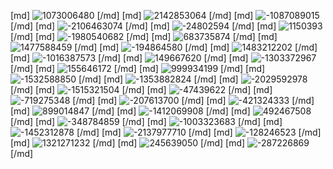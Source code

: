 [md] ![1073006480](https://oss-bbs.bupt.site/static/2023-03-03/abf7c8d4-4520-47f2-8b13-ab9ebb487144.jpeg) [/md]
[md] ![2142853064](https://oss-bbs.bupt.site/static/2023-03-03/6ddff774-c0d2-457e-ac30-99c08307be1f.jpeg) [/md]
[md] ![-1087089015](https://oss-bbs.bupt.site/static/2023-03-03/785af6fc-9dee-459a-989e-f3c0514c2128.jpeg) [/md]
[md] ![-2106463074](https://oss-bbs.bupt.site/static/2023-03-03/9c10fb13-a608-4901-bb5a-cfdb5282e976.jpeg) [/md]
[md] ![-24802594](https://oss-bbs.bupt.site/static/2023-03-03/aea7ce64-3b36-4d39-b108-daccd254c69b.jpeg) [/md]
[md] ![1150393](https://oss-bbs.bupt.site/static/2023-03-03/a535d147-c6ef-4798-93b3-899e92266ae9.jpeg) [/md]
[md] ![-1980540682](https://oss-bbs.bupt.site/static/2023-03-03/790ce10a-ccfa-40a5-970c-159d9f5f31ed.jpeg) [/md]
[md] ![683735874](https://oss-bbs.bupt.site/static/2023-03-03/9e7a0afc-b283-44a3-ad18-468b050600dc.jpeg) [/md]
[md] ![1477588459](https://oss-bbs.bupt.site/static/2023-03-03/d6c4a96d-64ac-47e0-9b4f-8094634383af.jpeg) [/md]
[md] ![-194864580](https://oss-bbs.bupt.site/static/2023-03-03/ef064bc6-2f0d-4e71-a87f-646f29a2dc3a.jpeg) [/md]
[md] ![1483212202](https://oss-bbs.bupt.site/static/2023-03-03/2cb10688-1295-4f03-a2ae-f53cb1fa49b7.jpeg) [/md]
[md] ![-1016387573](https://oss-bbs.bupt.site/static/2023-03-03/2ea81093-2b8d-43aa-9a1c-5f2ac178cc4b.jpeg) [/md]
[md] ![149667620](https://oss-bbs.bupt.site/static/2023-03-03/a9811252-2103-47f6-8d18-3a679293de9e.jpeg) [/md]
[md] ![-1303372967](https://oss-bbs.bupt.site/static/2023-03-03/767516d3-26ff-4b9d-9d57-9e51a28a7866.jpeg) [/md]
[md] ![155646172](https://oss-bbs.bupt.site/static/2023-03-03/c95f01a6-b9b6-4367-af16-50f64b2aa005.jpeg) [/md]
[md] ![999934199](https://oss-bbs.bupt.site/static/2023-03-03/ea01c8ce-6897-4f9d-8728-9fe2d974543e.jpeg) [/md]
[md] ![-1532588850](https://oss-bbs.bupt.site/static/2023-03-03/0d77a2fa-5272-4828-b85a-c3a1590ddf88.jpeg) [/md]
[md] ![-1353882824](https://oss-bbs.bupt.site/static/2023-03-03/2807120d-0c96-402e-ab99-597ac7babe72.jpeg) [/md]
[md] ![-2029592978](https://oss-bbs.bupt.site/static/2023-03-03/08dd3991-4847-4612-aa2a-3bb380bff39f.jpeg) [/md]
[md] ![-1515321504](https://oss-bbs.bupt.site/static/2023-03-03/c9726666-e0ec-4fb3-9e8e-79a85dbcba44.jpeg) [/md]
[md] ![-47439622](https://oss-bbs.bupt.site/static/2023-03-03/99d0676d-ab52-4796-97cf-137440970e19.png) [/md]
[md] ![-719275348](https://oss-bbs.bupt.site/static/2023-03-03/5a9bb4ad-508e-4983-8790-a0da476facda.jpeg) [/md]
[md] ![-207613700](https://oss-bbs.bupt.site/static/2023-03-03/db188d7d-d9f7-4977-9dfe-7977728bcd3b.jpeg) [/md]
[md] ![-421324333](https://oss-bbs.bupt.site/static/2023-03-03/8b44440a-b956-4e97-9832-603091c6ae99.jpeg) [/md]
[md] ![899014847](https://oss-bbs.bupt.site/static/2023-03-03/b3334d1c-1ea6-4d08-94dc-e7786cea23bd.jpeg) [/md]
[md] ![-1412069908](https://oss-bbs.bupt.site/static/2023-03-03/1947fdd2-ca1f-4916-b614-98b1e7e5d8e3.jpeg) [/md]
[md] ![492467508](https://oss-bbs.bupt.site/static/2023-03-03/eb6a23a5-3d03-4506-b678-4de82e056c8d.jpeg) [/md]
[md] ![-348784859](https://oss-bbs.bupt.site/static/2023-03-03/25c81af9-8494-4095-91e0-fa0a915b5895.jpeg) [/md]
[md] ![-1003323683](https://oss-bbs.bupt.site/static/2023-03-03/38e06f38-1026-4e52-b06b-1ba5908e38f4.png) [/md]
[md] ![-1452312878](https://oss-bbs.bupt.site/static/2023-03-03/650b033f-7647-4cf5-ac25-6b82b2cf5364.jpeg) [/md]
[md] ![-2137977710](https://oss-bbs.bupt.site/static/2023-03-03/8ccf6bd4-80bb-4481-b060-b1ba90eb0d53.jpeg) [/md]
[md] ![-128246523](https://oss-bbs.bupt.site/static/2023-03-03/6a63c85f-e636-4e12-9ce3-3cee62823860.jpeg) [/md]
[md] ![1321271232](https://oss-bbs.bupt.site/static/2023-03-03/88a91403-14ce-4f4e-8f87-4211311744ef.jpeg) [/md]
[md] ![245639050](https://oss-bbs.bupt.site/static/2023-03-03/703ba398-d7ee-44a2-8333-12cbafb26008.jpeg) [/md]
[md] ![-287226869](https://oss-bbs.bupt.site/static/2023-03-03/c07daf19-71c1-4f04-bd07-0aad00010296.jpeg) [/md]
